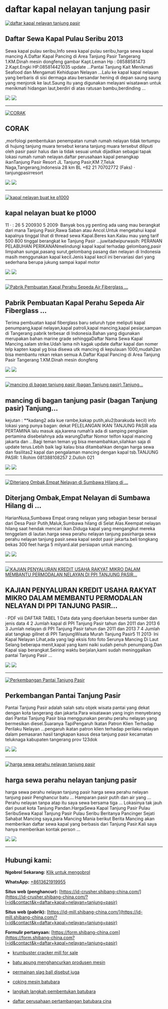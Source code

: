 # daftar kapal nelayan tanjung pasir

<a href="https://swt.shibang-china.com/?l=id&img&k=daftar+kapal+nelayan+tanjung+pasir" target="_blank">![daftar kapal nelayan tanjung pasir](http://static.shibang-china.com/all-800x300/859.jpg)</a>

## Daftar Sewa Kapal Pulau Seribu 2013
Sewa kapal pulau seribu,Info sewa kapal pulau seribu,harga sewa kapal mancing A.Daftar Kapal Pancing di Area Tanjung Pasir Tangerang 1.KM.Dinah mesin dongfeng gambar Kapt.Leman Hp : 08588581473 2.Kapt.Engki HP.085814421035 update …Pantai Tanjung Kait Menikmati Seafood dan Mengamati Kehidupan Nelayan …Lalu ke kapal kapal nelayan yang berbaris di sisi dermaga atau bersandar hening di depan saung saung yang menjorok ke laut.Saung itu yang digunakan melayani wisatawan untuk menikmati hidangan laut,berdiri di atas ratusan bambu,berdinding …


<a href="https://whatsapp.shibangsoft.com/WhatsApp.php" target="_blank" title="WhatsApp">![](http://static.shibang-china.com/icon/whatsapp.png)</a> <a href="https://swt.shibang-china.com/?l=id&icon&k=daftar+kapal+nelayan+tanjung+pasir" target="_blank">![](http://static.shibang-china.com/icon/chat-id.png)</a>

---

<a href="https://swt.shibang-china.com/?l=id&img&k=daftar+kapal+nelayan+tanjung+pasir" target="_blank">![CORAK](http://static.shibang-china.com/all-800x300/1485.jpg)</a>

## CORAK
,morfologi pembentukan penempatan rumah rumah nelayan tidak tertumpu di hujung tanjung muara tersebut kerana tanjung muara tersebut diliputi oleh pasir pasir halus dan ia tidak sesuai untuk dijadikan sebagai tapak lokasi rumah rumah nelayan.daftar perusahaan kapal penangkap ikanTanjung Pasir Resort JL Tanjung Pasir,KM 7,Teluk Naga,Tangerang,Indonesia 28 km BL +62 21 70702772 (Faks) · tanjungpasirresort


<a href="https://whatsapp.shibangsoft.com/WhatsApp.php" target="_blank" title="WhatsApp">![](http://static.shibang-china.com/icon/whatsapp.png)</a> <a href="https://swt.shibang-china.com/?l=id&icon&k=daftar+kapal+nelayan+tanjung+pasir" target="_blank">![](http://static.shibang-china.com/icon/chat-id.png)</a>

---

<a href="https://swt.shibang-china.com/?l=id&img&k=daftar+kapal+nelayan+tanjung+pasir" target="_blank">![kapal nelayan buat ke p1000](http://static.shibang-china.com/all-800x300/966.jpg)</a>

## kapal nelayan buat ke p1000
11 · : 26 5 200930 5 2009· Banyak bos.yg penting ada uang mau berangkat dari mana Tanjung Pasir,Rawa Saban atau Ancol.Untuk mengetahui kapal kapalnya tinggal lihat di thread sewa Kapal.Beres kan.Kalau mau yang tarif 500 800 tinggal berangkat ke Tanjung Pasir …juwitadwipurwasih: PERANAN PELABUHAN PERIKANANmelindungi kapal kapal terhadap gelombang,pasir limpahan sungai,pasang surut,gelombang pasang dan nelayan di Indonesia masih menggunakan kapal kecil.Jenis kapal kecil ini bervariasi dari yang sederhana berupa jukung sampai kapal motor


<a href="https://whatsapp.shibangsoft.com/WhatsApp.php" target="_blank" title="WhatsApp">![](http://static.shibang-china.com/icon/whatsapp.png)</a> <a href="https://swt.shibang-china.com/?l=id&icon&k=daftar+kapal+nelayan+tanjung+pasir" target="_blank">![](http://static.shibang-china.com/icon/chat-id.png)</a>

---

<a href="https://swt.shibang-china.com/?l=id&img&k=daftar+kapal+nelayan+tanjung+pasir" target="_blank">![Pabrik Pembuatan Kapal Perahu Sepeda Air Fiberglass …](http://static.shibang-china.com/all-800x300/65.jpg)</a>

## Pabrik Pembuatan Kapal Perahu Sepeda Air Fiberglass …
Terima pembuatan kapal fiberglass baru seluruh type meliputi kapal penumpang,kapal nelayan,kapal patroli,kapal mancing,kapal pesiar,sampan di Tangerang pabrik terbesar di Indonesia.Bahan yang digunakan merupakan bahan marine grade sehinggaDaftar Nama Sewa Kapal Mancing.salam strike.Udah lama nih kagak update daftar kapal dan nomer telp kapten kapal yg bisa disewa utk mancing di kepulauan 1000,mudah2an bisa membantu rekan rekan semua A.Daftar Kapal Pancing di Area Tanjung Pasir Tangerang 1.KM.Dinah mesin dongfeng


<a href="https://whatsapp.shibangsoft.com/WhatsApp.php" target="_blank" title="WhatsApp">![](http://static.shibang-china.com/icon/whatsapp.png)</a> <a href="https://swt.shibang-china.com/?l=id&icon&k=daftar+kapal+nelayan+tanjung+pasir" target="_blank">![](http://static.shibang-china.com/icon/chat-id.png)</a>

---

<a href="https://swt.shibang-china.com/?l=id&img&k=daftar+kapal+nelayan+tanjung+pasir" target="_blank">![mancing di bagan tanjung pasir (bagan Tanjung pasir) Tanjung…](http://static.shibang-china.com/all-800x300/364.jpg)</a>

## mancing di bagan tanjung pasir (bagan Tanjung pasir) Tanjung…
kejutan : **kadang2 ada kue rambe,kakap putih,alu2(barakuda kecil) info lokasi yang punya bagan: dekat PELELANGAN IKAN TANJUNG PASIR ada PERTAMINA lalu masuk aja,karena rumah’a ada di samping pengisian pertamina disebelahnya ada warungDaftar Nomor telfon kapal mancing jakarta dan …Bagi teman teman yg bisa menambahkan,silahkan saja di update terus.Lebih baik lagi kalau bisa ditambahkan dengan harga sewa dan fasilitas2 kapal dan pengalaman mancing dengan kapal tsb.TANJUNG PASIR: 1.Rohim 081388108257 2.Dulloh 021


<a href="https://whatsapp.shibangsoft.com/WhatsApp.php" target="_blank" title="WhatsApp">![](http://static.shibang-china.com/icon/whatsapp.png)</a> <a href="https://swt.shibang-china.com/?l=id&icon&k=daftar+kapal+nelayan+tanjung+pasir" target="_blank">![](http://static.shibang-china.com/icon/chat-id.png)</a>

---

<a href="https://swt.shibang-china.com/?l=id&img&k=daftar+kapal+nelayan+tanjung+pasir" target="_blank">![Diterjang Ombak,Empat Nelayan di Sumbawa Hilang di …](http://static.shibang-china.com/all-800x300/671.jpg)</a>

## Diterjang Ombak,Empat Nelayan di Sumbawa Hilang di …
HarianNusa,Sumbawa Empat orang nelayan yang sebagian besar berasal dari Desa Pasir Putih,Maluk,Sumbawa hilang di Selat Alas.Keempat nelayan hilang saat hendak mencari ikan.Diduga kapal yang mengangkut mereka tenggelam di lautan.harga sewa perahu nelayan tanjung pasirharga sewa perahu nelayan tanjung pasir.sewa kapal sedot pasir jakarta.beli tongkang bekas 300 feet harga 5 milyard.alat persiapan untuk mancing.


<a href="https://whatsapp.shibangsoft.com/WhatsApp.php" target="_blank" title="WhatsApp">![](http://static.shibang-china.com/icon/whatsapp.png)</a> <a href="https://swt.shibang-china.com/?l=id&icon&k=daftar+kapal+nelayan+tanjung+pasir" target="_blank">![](http://static.shibang-china.com/icon/chat-id.png)</a>

---

<a href="https://swt.shibang-china.com/?l=id&img&k=daftar+kapal+nelayan+tanjung+pasir" target="_blank">![KAJIAN PENYALURAN KREDIT USAHA RAKYAT MIKRO DALAM MEMBANTU PERMODALAN NELAYAN DI PPI TANJUNG PASIR…](http://static.shibang-china.com/all-800x300/54.jpg)</a>

## KAJIAN PENYALURAN KREDIT USAHA RAKYAT MIKRO DALAM MEMBANTU PERMODALAN NELAYAN DI PPI TANJUNG PASIR…
· PDF viii DAFTAR TABEL 1 Data data yang diperlukan beserta sumber dan jenis data 4 2 Jumlah kapal di PPI Tanjung Pasir tahun dan 2011 dan 2013 6 3 Jumlah nelayan di PPI Tanjung Pasir tahun dan 2011 dan 2013 7 4 Jumlah alat tangkap gillnet di PPI TanjungWisata Murah Tanjung Pasir5 11 2013· Ini Kapal Nelayan Lihat,ada yang lagi eksis foto foto Serunya Mancing Di Laut Selang beberapa menit,kapal yang kami naiki sudah penuh penumpang.Dan Kapal siap berangkat.Seiring waktu berjalan,kami sudah meninggalkan pantai Tanjung Pasir …


<a href="https://whatsapp.shibangsoft.com/WhatsApp.php" target="_blank" title="WhatsApp">![](http://static.shibang-china.com/icon/whatsapp.png)</a> <a href="https://swt.shibang-china.com/?l=id&icon&k=daftar+kapal+nelayan+tanjung+pasir" target="_blank">![](http://static.shibang-china.com/icon/chat-id.png)</a>

---

<a href="https://swt.shibang-china.com/?l=id&img&k=daftar+kapal+nelayan+tanjung+pasir" target="_blank">![Perkembangan Pantai Tanjung Pasir](http://static.shibang-china.com/all-800x300/6.jpg)</a>

## Perkembangan Pantai Tanjung Pasir
Pantai Tanjung Pasir adalah salah satu objek wisata pantai yang dekat dengan kota tangerang dan jakarta.Para wisatawan yang ingin menyebrang dari Pantai Tanjung Pasir bisa menggunakan perahu perahu nelayan yang bermesikan diesel.Suaranya TapiPengaruh Ikatan Patron Klien Terhadap Perilaku Nelayan …pengaruh ikatan patron klien terhadap perilaku nelayan dalam pemasaran hasil tangkapan kasus desa tanjung pasir kecamatan teluknaga kabupaten tangerang prov 123dok


<a href="https://whatsapp.shibangsoft.com/WhatsApp.php" target="_blank" title="WhatsApp">![](http://static.shibang-china.com/icon/whatsapp.png)</a> <a href="https://swt.shibang-china.com/?l=id&icon&k=daftar+kapal+nelayan+tanjung+pasir" target="_blank">![](http://static.shibang-china.com/icon/chat-id.png)</a>

---

<a href="https://swt.shibang-china.com/?l=id&img&k=daftar+kapal+nelayan+tanjung+pasir" target="_blank">![harga sewa perahu nelayan tanjung pasir](http://static.shibang-china.com/all-800x300/290.jpg)</a>

## harga sewa perahu nelayan tanjung pasir
harga sewa perahu nelayan tanjung pasir harga sewa perahu nelayan tanjung pasir Penghancur batu … Hamparan pasir putih dan air yang … Perahu nelayan tanpa atap itu saya sewa bersama tiga … Lokasinya tak jauh dari pusat kota Tanjung Pandan.HargaSewa Kapal Tanjung Pasir Pulau SeribuSewa Kapal Tanjung Pasir Pulau Seribu Beritanya Pancinger Sejati Sahabat Mancing saya,para Mancing Mania berikut Berita Mancing akan memberikan daftar sewa kapal yang berbasis dari Tanjung Pasir.Kali saya hanya memberikan kontak person …


<a href="https://whatsapp.shibangsoft.com/WhatsApp.php" target="_blank" title="WhatsApp">![](http://static.shibang-china.com/icon/whatsapp.png)</a> <a href="https://swt.shibang-china.com/?l=id&icon&k=daftar+kapal+nelayan+tanjung+pasir" target="_blank">![](http://static.shibang-china.com/icon/chat-id.png)</a>

---
## Hubungi kami:

**Ngobrol Sekarang:** [Klik untuk mengobrol](https://swt.shibang-china.com?l=id&contact&k=daftar+kapal+nelayan+tanjung+pasir)

**WhatsApp:**  [+8613621919955](https://whatsapp.shibangsoft.com/WhatsApp.php)

**Situs web (penghancur):** [https://id-crusher.shibang-china.com/](https://id-crusher.shibang-china.com/?l=id&contact&k=daftar+kapal+nelayan+tanjung+pasir)

**Situs web (pabrik):** [https://id-mill.shibang-china.com/](https://id-mill.shibang-china.com/?l=id&contact&k=daftar+kapal+nelayan+tanjung+pasir)

**Formulir pertanyaan:** [https://form.shibang-china.com](https://form.shibang-china.com?l=id&contact&k=daftar+kapal+nelayan+tanjung+pasir)

* [krumbuster cracker mill for sale](../20/krumbuster%20cracker%20mill%20for%20sale.md)

* [batu apung menghancurkan produsen mesin](../30/batu%20apung%20menghancurkan%20produsen%20mesin.md)

* [permainan slag ball disebut juga](../25/permainan%20slag%20ball%20disebut%20juga.md)

* [coking mesin batubara](../25/coking%20mesin%20batubara.md)

* [langkah langkah pembentukan batubara](../27/langkah%20langkah%20pembentukan%20batubara.md)

* [daftar perusahaan pertambangan batubara cina](../21/daftar%20perusahaan%20pertambangan%20batubara%20cina.md)
